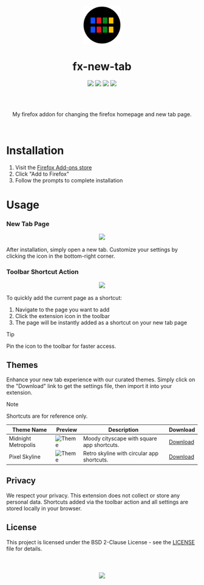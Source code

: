 <p align="center">
  <img src="src/assets/icons/icon.svg" width=100>
</p>
<h1 align="center">
  fx-new-tab
</h1>
<p align="center">
  <img src=https://img.shields.io/badge/TypeScript-007ACC?style=for-the-badge&logo=typescript&logoColor=white>
  <img src=https://img.shields.io/badge/Bootstrap-563D7C?style=for-the-badge&logo=bootstrap&logoColor=white>
  <img src=https://img.shields.io/badge/Gulp-CF4647?style=for-the-badge&logo=gulp&logoColor=white>
  <img src=https://img.shields.io/badge/npm-CB3837?style=for-the-badge&logo=npm&logoColor=white>
</p>
<br><br>
<p align="center">
  My firefox addon for changing the firefox homepage and new tab page. 
</p>
<br>

# Installation

1. Visit the [Firefox Add-ons store](https://addons.mozilla.org/en-US/firefox/addon/fx-new-tab)
2. Click "Add to Firefox"
3. Follow the prompts to complete installation

# Usage

### New Tab Page

<p align="center">
  <img width=50% src="https://github.com/enfyna/fx-new-tab/assets/91965312/eac87b30-8239-4e61-95d7-b688a9da476b">
</p>

After installation, simply open a new tab. Customize your settings by clicking the icon in the bottom-right corner.

### Toolbar Shortcut Action

<p align="center">
  <img width=50% src="https://github.com/enfyna/fx-new-tab/assets/91965312/5c15842a-3b8e-4278-848f-7e63ee8c3cdb">
</p>

To quickly add the current page as a shortcut:
1. Navigate to the page you want to add
2. Click the extension icon in the toolbar
3. The page will be instantly added as a shortcut on your new tab page

> [!TIP]
> Pin the icon to the toolbar for faster access.

## Themes

Enhance your new tab experience with our curated themes. Simply click on the "Download" link to get the settings file, then import it into your extension.

> [!NOTE]
> Shortcuts are for reference only.

| Theme Name | Preview | Description | Download |
|------------|---------|-------------|----------|
| Midnight Metropolis | ![Theme](https://github.com/enfyna/fx-new-tab/assets/91965312/a51ea16d-41bd-4e69-ba47-0b0da1c91063) | Moody cityscape with square app shortcuts. | [Download](https://raw.githubusercontent.com/enfyna/fx-new-tab/main/themes/MidnightMetropolis.json) |
| Pixel Skyline | ![Theme](https://github.com/enfyna/fx-new-tab/assets/91965312/404d23ca-df98-4651-a72d-30fa18cc7aa8) | Retro skyline with circular app shortcuts. | [Download](https://github.com/enfyna/fx-new-tab/blob/main/themes/PixelSkyline.json) |


## Privacy

We respect your privacy. This extension does not collect or store any personal data. Shortcuts added via the toolbar action and all settings are stored locally in your browser.

## License

This project is licensed under the BSD 2-Clause License - see the [LICENSE](https://github.com/enfyna/fx-new-tab/blob/main/LICENSE) file for details.

<br>

<h3 align="center">
  <a href="https://addons.mozilla.org/en-US/firefox/addon/fx-new-tab">
    <img src="https://github.com/enfyna/fx-new-tab/assets/91965312/3364e8d9-8220-4379-8822-289f142b7543" />
  </a>
</h3>

<br>
